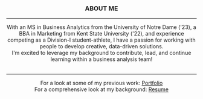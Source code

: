 <h3 style="text-align: center;">
<strong>ABOUT ME</strong>
</h3>

<hr>

<center>With an MS in Business Analytics from the University of Notre Dame ('23), a BBA in Marketing from Kent State University ('22), and experience competing as a Division-I student-athlete, I have a passion for working with people to develop creative, data-driven solutions.</center>
<center>I'm excited to leverage my background to contribute, lead, and continue learning within a business analysis team!</center>
<br>
<hr>

<center>For a look at some of my previous work: <a href="portfolio">Portfolio</a> 
<center>For a comprehensive look at my background: <a href="resume3">Resume</a></center> 



